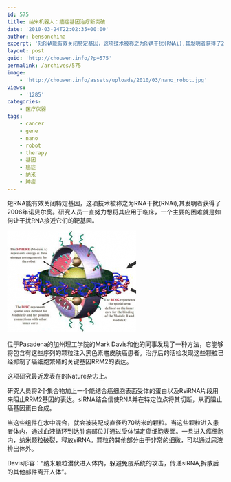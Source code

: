 ```yaml
---
id: 575
title: 纳米机器人：癌症基因治疗新突破
date: '2010-03-24T22:02:35+00:00'
author: bensonchina
excerpt: '短RNA能有效关闭特定基因，这项技术被称之为RNA干扰(RNAi),其发明者获得了2006年诺贝尔奖。研究人员一直努力想将其应用于临床，一个主要的困难就是如何让干扰RNA接近它们的靶基因。位于Pasadena的加州理工学院的Mark Davis和他的同事发现了一种方法，它能够将包含有这些序列的颗粒注入黑色素瘤皮肤癌患者。治疗后的活检发现这些颗粒已经抑制了癌细胞繁殖的关键基因 RRM2的表达。这项研究最近发表在的Nature杂志上'
layout: post
guid: 'http://chouwen.info/?p=575'
permalink: /archives/575
image:
    - 'http://chouwen.info/assets/uploads/2010/03/nano_robot.jpg'
views:
    - '1285'
categories:
    - 医疗仪器
tags:
    - cancer
    - gene
    - nano
    - robot
    - therapy
    - 基因
    - 癌症
    - 纳米
    - 肿瘤
---
```


短RNA能有效关闭特定基因，这项技术被称之为RNA干扰(RNAi),其发明者获得了2006年诺贝尔奖。研究人员一直努力想将其应用于临床，一个主要的困难就是如何让干扰RNA接近它们的靶基因。

![](/assets/uploads/2010/03/Schema_de_nanorobot-300x236.png)

位于Pasadena的加州理工学院的Mark Davis和他的同事发现了一种方法，它能够将包含有这些序列的颗粒注入黑色素瘤皮肤癌患者。治疗后的活检发现这些颗粒已经抑制了癌细胞繁殖的关键基因RRM2的表达。

这项研究最近发表在的Nature杂志上。

研究人员将2个集合物加上一个能结合癌细胞表面受体的蛋白以及RsiRNA片段用来阻止RRM2基因的表达。siRNA结合信使RNA并在特定位点将其切断，从而阻止癌基因蛋白合成。

当这些组件在水中混合，就会被装配成直径约70纳米的颗粒。当这些颗粒进入患者体内，通过血液循环到达肿瘤部位并通过受体锚定癌细胞表面。一旦进入癌细胞内，纳米颗粒破裂，释放siRNA。颗粒的其他部分由于非常的细微，可以通过尿液排出体外。

Davis形容：“纳米颗粒潜伏进入体内，躲避免疫系统的攻击，传递siRNA,拆散后的其他部件离开人体”。
